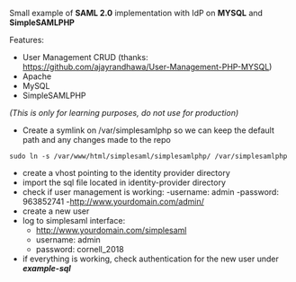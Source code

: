 Small example of **SAML 2.0** implementation with IdP on **MYSQL** and **SimpleSAMLPHP**

Features:
- User Management CRUD (thanks: https://github.com/ajayrandhawa/User-Management-PHP-MYSQL)
- Apache
- MySQL
- SimpleSAMLPHP 
 
_(This is only for learning purposes, do not use for production)_

- Create a symlink on /var/simplesamlphp so we can keep the default path and any changes made to the repo

`sudo ln -s /var/www/html/simplesaml/simplesamlphp/ /var/simplesamlphp`

- create a vhost pointing to the identity provider directory
- import the sql file located in identity-provider directory
- check if user management is working:
    -username: admin
    -password: 963852741
    -http://www.yourdomain.com/admin/
- create a new user
- log to simplesaml interface:
    - http://www.yourdomain.com/simplesaml
    - username: admin
    - password: cornell_2018
- if everything is working, check authentication for the new user under **_example-sql_**
